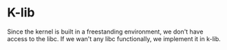 # K-lib
Since the kernel is built in a freestanding environment, we don't have access to the libc. If we wan't any libc functionally, we implement it in k-lib.
